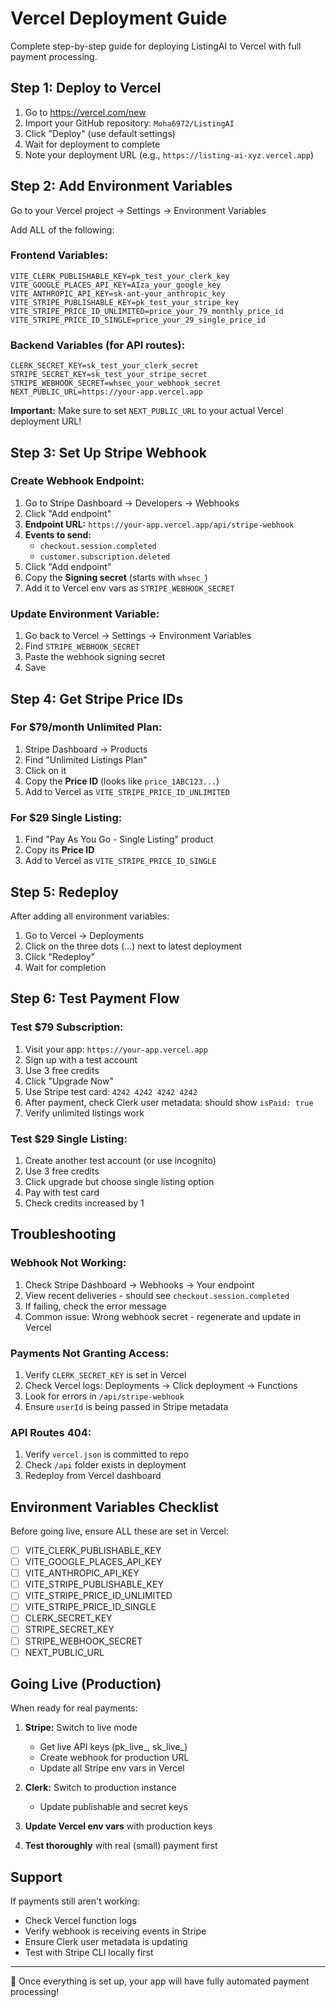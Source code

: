 # Vercel Deployment Guide

Complete step-by-step guide for deploying ListingAI to Vercel with full payment processing.

## Step 1: Deploy to Vercel

1. Go to https://vercel.com/new
2. Import your GitHub repository: `Moha6972/ListingAI`
3. Click "Deploy" (use default settings)
4. Wait for deployment to complete
5. Note your deployment URL (e.g., `https://listing-ai-xyz.vercel.app`)

## Step 2: Add Environment Variables

Go to your Vercel project → Settings → Environment Variables

Add ALL of the following:

### Frontend Variables:
```
VITE_CLERK_PUBLISHABLE_KEY=pk_test_your_clerk_key
VITE_GOOGLE_PLACES_API_KEY=AIza_your_google_key
VITE_ANTHROPIC_API_KEY=sk-ant-your_anthropic_key
VITE_STRIPE_PUBLISHABLE_KEY=pk_test_your_stripe_key
VITE_STRIPE_PRICE_ID_UNLIMITED=price_your_79_monthly_price_id
VITE_STRIPE_PRICE_ID_SINGLE=price_your_29_single_price_id
```

### Backend Variables (for API routes):
```
CLERK_SECRET_KEY=sk_test_your_clerk_secret
STRIPE_SECRET_KEY=sk_test_your_stripe_secret
STRIPE_WEBHOOK_SECRET=whsec_your_webhook_secret
NEXT_PUBLIC_URL=https://your-app.vercel.app
```

**Important:** Make sure to set `NEXT_PUBLIC_URL` to your actual Vercel deployment URL!

## Step 3: Set Up Stripe Webhook

### Create Webhook Endpoint:

1. Go to Stripe Dashboard → Developers → Webhooks
2. Click "Add endpoint"
3. **Endpoint URL:** `https://your-app.vercel.app/api/stripe-webhook`
4. **Events to send:**
   - `checkout.session.completed`
   - `customer.subscription.deleted`
5. Click "Add endpoint"
6. Copy the **Signing secret** (starts with `whsec_`)
7. Add it to Vercel env vars as `STRIPE_WEBHOOK_SECRET`

### Update Environment Variable:

1. Go back to Vercel → Settings → Environment Variables
2. Find `STRIPE_WEBHOOK_SECRET`
3. Paste the webhook signing secret
4. Save

## Step 4: Get Stripe Price IDs

### For $79/month Unlimited Plan:

1. Stripe Dashboard → Products
2. Find "Unlimited Listings Plan"
3. Click on it
4. Copy the **Price ID** (looks like `price_1ABC123...`)
5. Add to Vercel as `VITE_STRIPE_PRICE_ID_UNLIMITED`

### For $29 Single Listing:

1. Find "Pay As You Go - Single Listing" product
2. Copy its **Price ID**
3. Add to Vercel as `VITE_STRIPE_PRICE_ID_SINGLE`

## Step 5: Redeploy

After adding all environment variables:

1. Go to Vercel → Deployments
2. Click on the three dots (...) next to latest deployment
3. Click "Redeploy"
4. Wait for completion

## Step 6: Test Payment Flow

### Test $79 Subscription:

1. Visit your app: `https://your-app.vercel.app`
2. Sign up with a test account
3. Use 3 free credits
4. Click "Upgrade Now"
5. Use Stripe test card: `4242 4242 4242 4242`
6. After payment, check Clerk user metadata: should show `isPaid: true`
7. Verify unlimited listings work

### Test $29 Single Listing:

1. Create another test account (or use incognito)
2. Use 3 free credits
3. Click upgrade but choose single listing option
4. Pay with test card
5. Check credits increased by 1

## Troubleshooting

### Webhook Not Working:

1. Check Stripe Dashboard → Webhooks → Your endpoint
2. View recent deliveries - should see `checkout.session.completed`
3. If failing, check the error message
4. Common issue: Wrong webhook secret - regenerate and update in Vercel

### Payments Not Granting Access:

1. Verify `CLERK_SECRET_KEY` is set in Vercel
2. Check Vercel logs: Deployments → Click deployment → Functions
3. Look for errors in `/api/stripe-webhook`
4. Ensure `userId` is being passed in Stripe metadata

### API Routes 404:

1. Verify `vercel.json` is committed to repo
2. Check `/api` folder exists in deployment
3. Redeploy from Vercel dashboard

## Environment Variables Checklist

Before going live, ensure ALL these are set in Vercel:

- [ ] VITE_CLERK_PUBLISHABLE_KEY
- [ ] VITE_GOOGLE_PLACES_API_KEY
- [ ] VITE_ANTHROPIC_API_KEY
- [ ] VITE_STRIPE_PUBLISHABLE_KEY
- [ ] VITE_STRIPE_PRICE_ID_UNLIMITED
- [ ] VITE_STRIPE_PRICE_ID_SINGLE
- [ ] CLERK_SECRET_KEY
- [ ] STRIPE_SECRET_KEY
- [ ] STRIPE_WEBHOOK_SECRET
- [ ] NEXT_PUBLIC_URL

## Going Live (Production)

When ready for real payments:

1. **Stripe:** Switch to live mode
   - Get live API keys (pk_live_, sk_live_)
   - Create webhook for production URL
   - Update all Stripe env vars in Vercel

2. **Clerk:** Switch to production instance
   - Update publishable and secret keys

3. **Update Vercel env vars** with production keys

4. **Test thoroughly** with real (small) payment first

## Support

If payments still aren't working:
- Check Vercel function logs
- Verify webhook is receiving events in Stripe
- Ensure Clerk user metadata is updating
- Test with Stripe CLI locally first

---

🎉 Once everything is set up, your app will have fully automated payment processing!
